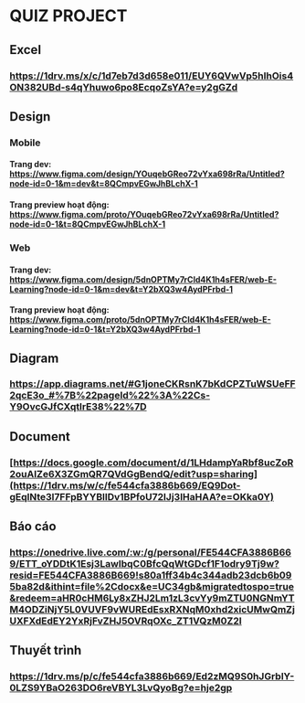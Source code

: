 # QUIZ PROJECT

## Excel
### https://1drv.ms/x/c/1d7eb7d3d658e011/EUY6QVwVp5hIhOis4ON382UBd-s4qYhuwo6po8EcqoZsYA?e=y2gGZd

## Design
### Mobile
#### Trang dev: https://www.figma.com/design/YOuqebGReo72vYxa698rRa/Untitled?node-id=0-1&m=dev&t=8QCmpvEGwJhBLchX-1
#### Trang preview hoạt động: https://www.figma.com/proto/YOuqebGReo72vYxa698rRa/Untitled?node-id=0-1&t=8QCmpvEGwJhBLchX-1

### Web
#### Trang dev: https://www.figma.com/design/5dnOPTMy7rCld4K1h4sFER/web-E-Learning?node-id=0-1&m=dev&t=Y2bXQ3w4AydPFrbd-1
#### Trang preview hoạt động: https://www.figma.com/proto/5dnOPTMy7rCld4K1h4sFER/web-E-Learning?node-id=0-1&t=Y2bXQ3w4AydPFrbd-1
## Diagram
### https://app.diagrams.net/#G1joneCKRsnK7bKdCPZTuWSUeFF2qcE3o_#%7B%22pageId%22%3A%22Cs-Y9OvcGJfCXqtlrE38%22%7D
## Document
### [https://docs.google.com/document/d/1LHdampYaRbf8ucZoR2ouAIZe6X3ZGmQR7QVdGgBendQ/edit?usp=sharing](https://1drv.ms/w/c/fe544cfa3886b669/EQ9Dot-gEqlNte3l7FFpBYYBllDv1BPfoU72IJj3IHaHAA?e=OKka0Y)
## Báo cáo
### https://onedrive.live.com/:w:/g/personal/FE544CFA3886B669/ETT_oYDDtK1Esj3LawlbqC0BfcQqWtGDcf1F1odry9Tj9w?resid=FE544CFA3886B669!s80a1ff34b4c344adb23dcb6b095ba82d&ithint=file%2Cdocx&e=UC34gb&migratedtospo=true&redeem=aHR0cHM6Ly8xZHJ2Lm1zL3cvYy9mZTU0NGNmYTM4ODZiNjY5L0VUVF9vWUREdEsxRXNqM0xhd2xicUMwQmZjUXFXdEdEY2YxRjFvZHJ5OVRqOXc_ZT1VQzM0Z2I
## Thuyết trình
### https://1drv.ms/p/c/fe544cfa3886b669/Ed2zMQ9S0hJGrblY-0LZS9YBaO263DO6reVBYL3LvQyoBg?e=hje2gp
